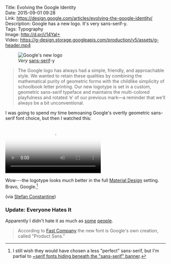 Title: Evolving the Google Identity  
Date: 2015-09-01 09:28  
Link: https://design.google.com/articles/evolving-the-google-identity/  
Description: Google has a new logo. It's very sans-serif-y.  
Tags: Typography  
Image: http://d.pr/i/14YaI+  
Video: https://g-design.storage.googleapis.com/production/v5/assets/g-header.mp4  

<figure>
	<img src="http://d.pr/i/14YaI+" alt="Google's new logo" title="Google's new logo">
	<figcaption><i>Very</i> <a href="https://en.wikipedia.org/wiki/Sans-serif" title="Wikipedia: Sans-serif fonts">sans-serif</a>-y</figcaption>
</figure>

> The Google logo has always had a simple, friendly, and approachable style. We wanted to retain these qualities by combining the mathematical purity of geometric forms with the childlike simplicity of schoolbook letter printing. Our new logotype is set in a custom, geometric sans-serif typeface and maintains the multi-colored playfulness and rotated ‘e’ of our previous mark—a reminder that we’ll always be a bit unconventional.

I was going to spend my time bemoaning Google's overtly geometric sans-serif font choice, but then I watched this:

<video src="https://g-design.storage.googleapis.com/production/v5/assets/g-voice-flow.mp4" poster="http://d.pr/i/1fu8s+" preload="metadata" controls title="Google's explanation for their new logo"></video>

Wow---the logotype looks *much* better in the full [Material Design][1] setting. Bravo, Google.[^1]

(via [Stefan Constantine][2])

<aside class="update">

### Update: Everyone Hates It

Apparently I didn't hate it as much as [some][3] [people][4].
	
> According to [Fast Company][6] the new font is Google's own creation, called "Product Sans."

</aside>

[^1]: I still wish they would have chosen a less "perfect" sans-serif, but I'm partial to [~serif fonts hiding beneath the "sans-serif" banner][a].

[a]: http://www.typography.com/fonts/ideal-sans/overview/ "The font adorning TheOverAnalyzed, Ideal Sans"

[1]: https://design.google.com/articles/expressing-brand-in-material/ "Google's blog post on their new brand"
[2]: http://twitter.com/WhatTheBit/status/638742529228169217 "Tweet making fun of Google"
[3]: http://kottke.org/15/09/google-has-a-new-logo "Kottke on the logo"
[4]: https://twitter.com/CraftyDeano/status/638743576671834112 "Dean Murphy's take (the guy who made the shade iOS 9 ad blocker 'Crystal'"
[5]: http://arstechnica.com/gadgets/2015/09/google-gets-a-new-logo/ "Ars's take"
[6]: http://www.fastcodesign.com/3050613/googles-new-logo-is-its-biggest-update-in-16-years "Fast Company's scoop on Product Sans"